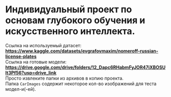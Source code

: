 # Индивидуальный проект по основам глубокого обучения и искусственного интеллекта.  
Ссылка на используемый датасет: **https://www.kaggle.com/datasets/evgrafovmaxim/nomeroff-russian-license-plates**  
Ссылка на готовые модели: **https://drive.google.com/drive/folders/12_Dapc6RHabmFyJOR47iXBOSUlt3Pf56?usp=drive_link**   
Просто извлеките папки из архивов в копию проекта.  
Папка `CarImages` содержит некоторое кол-во изображений для теста модел-и(-ей).  
